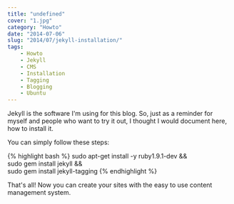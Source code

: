 ```yaml
---
title: "undefined"
cover: "1.jpg"
category: "Howto"
date: "2014-07-06"
slug: "2014/07/jekyll-installation/"
tags:
    - Howto
    - Jekyll
    - CMS
    - Installation
    - Tagging
    - Blogging
    - Ubuntu
---
```

Jekyll is the software I'm using for this blog. So, just as a reminder for myself and people who want to try it out, I thought I would document here, how to install it.

You can simply follow these steps:

{% highlight bash %}
sudo apt-get install -y ruby1.9.1-dev && \
sudo gem install jekyll && \
sudo gem install jekyll-tagging
{% endhighlight %}

That's all! Now you can create your sites with the easy to use content management system.
